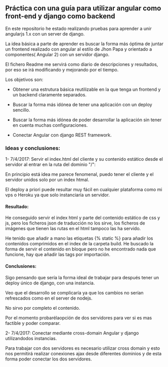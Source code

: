 ## Práctica con una guía para utilizar angular como front-end y django como backend

En este repositorio he estado realizando pruebas para aprender a unir angularjs 1.x con un server de django.

La idea básica  a parte de aprender es buscar la forma más óptima de juntar un frontend realizado con angular al estilo de Jhon Papa y orientado a componentes( Angular 2) con un servidor django.

El fichero Readme me servirá como diario de descripciones y resultados, por eso se irá modificando y mejorando por el tiempo.

Los objetivos son:

- Obtener una estrutura básica reutilizable en la que tenga un frontend y un backend claramente separados.

- Buscar la forma más idónea de tener una aplicación con un deploy sencillo.

- Buscar la forma más idónea de poder desarrollar la aplicación sin tener en cuenta muchas configuraciones.

- Conectar Angular con django REST framework.

 ### Ideas y conclusiones: ###

 1- 7/4/2017: Servir el index.html del cliente y su contenido estático desde el servidor al entrar en la ruta del dominio "/":

 En principio está idea me parece fenomenal, puedo tener el cliente y el servidor unidos solo por un index htmal.

 El deploy a priori puede resultar muy fácil en cualquier plataforma como mi vps o Heroku ya que solo instanciaría un servidor.

#### Resultado: ####

He conseguido servir el index html y parte del contenido estático de css y js, pero los ficheros json de traducción no los sirve,
los ficheros de imágenes que tienen las rutas en el html tampoco las ha servido.

He tenido que añadir a mano las etiquetas {% static %} para añadir los contenidos comprimidos en el index de la carpeta build. He buscado la forma de
servir el contenido en bloque pero no he encontrado nada que funcione, hay que añadir las tags por importación.

#### Conclusiones: ####

Sigo pensando que sería la forma ideal de trabajar para después tener un deploy único de django, con una instancia.

Veo que el desarrollo se complicaría ya que los cambios no serían refrescados como en el server de nodejs.

No sirvo por completo el contenido.

Por el momento probarélaopción de dos servidores para ver si es mas factible y poder comparar.

2- 7/4/2017: Conectar mediante cross-domain Angular y django utilizandodos instancias.

Para trabajar con dos servidores es necesario utilizar cross domain y esto nos permitirá realizar conexiones ajax desde diferentes dominios
y de esta forma poder conectar los dos servidores.




 